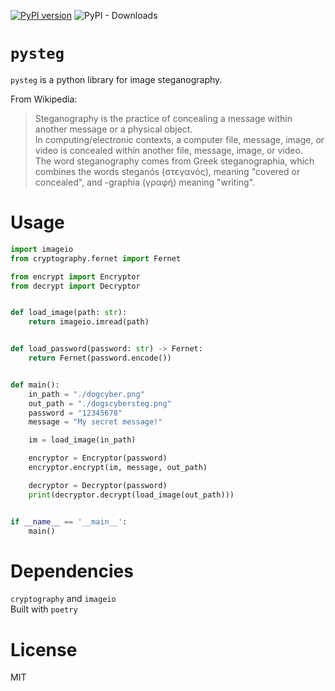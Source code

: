 [![PyPI version](https://badge.fury.io/py/pysteg.svg)](https://badge.fury.io/py/pysteg)
![PyPI - Downloads](https://img.shields.io/pypi/dm/pysteg)

# `pysteg`
`pysteg` is a python library for image steganography.

From Wikipedia:  
> Steganography is the practice of concealing a message within another message or a physical object.  
In computing/electronic contexts, a computer file, message, image, or video is concealed within another file, message, image, or video.  
The word steganography comes from Greek steganographia, which combines the words steganós (στεγανός), meaning "covered or concealed", and -graphia (γραφή) meaning "writing".

# Usage
```python
import imageio
from cryptography.fernet import Fernet

from encrypt import Encryptor
from decrypt import Decryptor


def load_image(path: str):
    return imageio.imread(path)


def load_password(password: str) -> Fernet:
    return Fernet(password.encode())


def main():
    in_path = "./dogcyber.png"
    out_path = "./dogscybersteg.png"
    password = "12345678"
    message = "My secret message!"

    im = load_image(in_path)

    encryptor = Encryptor(password)
    encryptor.encrypt(im, message, out_path)

    decryptor = Decryptor(password)
    print(decryptor.decrypt(load_image(out_path)))


if __name__ == '__main__':
    main()
```

# Dependencies
`cryptography` and `imageio`  
Built with `poetry`

# License
MIT
